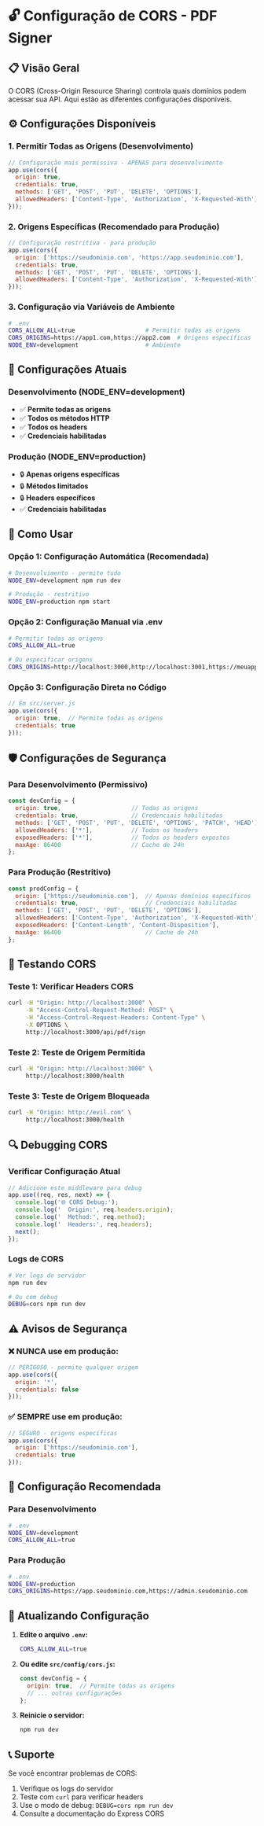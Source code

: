 # 🔓 Configuração de CORS - PDF Signer

## 📋 Visão Geral

O CORS (Cross-Origin Resource Sharing) controla quais domínios podem acessar sua API. Aqui estão as diferentes configurações disponíveis.

## ⚙️ Configurações Disponíveis

### 1. **Permitir Todas as Origens (Desenvolvimento)**

```javascript
// Configuração mais permissiva - APENAS para desenvolvimento
app.use(cors({
  origin: true,
  credentials: true,
  methods: ['GET', 'POST', 'PUT', 'DELETE', 'OPTIONS'],
  allowedHeaders: ['Content-Type', 'Authorization', 'X-Requested-With']
}));
```

### 2. **Origens Específicas (Recomendado para Produção)**

```javascript
// Configuração restritiva - para produção
app.use(cors({
  origin: ['https://seudominio.com', 'https://app.seudominio.com'],
  credentials: true,
  methods: ['GET', 'POST', 'PUT', 'DELETE', 'OPTIONS'],
  allowedHeaders: ['Content-Type', 'Authorization', 'X-Requested-With']
}));
```

### 3. **Configuração via Variáveis de Ambiente**

```bash
# .env
CORS_ALLOW_ALL=true                    # Permitir todas as origens
CORS_ORIGINS=https://app1.com,https://app2.com  # Origens específicas
NODE_ENV=development                   # Ambiente
```

## 🔧 Configurações Atuais

### Desenvolvimento (NODE_ENV=development)
- ✅ **Permite todas as origens**
- ✅ **Todos os métodos HTTP**
- ✅ **Todos os headers**
- ✅ **Credenciais habilitadas**

### Produção (NODE_ENV=production)
- 🔒 **Apenas origens específicas**
- 🔒 **Métodos limitados**
- 🔒 **Headers específicos**
- ✅ **Credenciais habilitadas**

## 🚀 Como Usar

### Opção 1: Configuração Automática (Recomendada)
```bash
# Desenvolvimento - permite tudo
NODE_ENV=development npm run dev

# Produção - restritivo
NODE_ENV=production npm start
```

### Opção 2: Configuração Manual via .env
```bash
# Permitir todas as origens
CORS_ALLOW_ALL=true

# Ou especificar origens
CORS_ORIGINS=http://localhost:3000,http://localhost:3001,https://meuapp.com
```

### Opção 3: Configuração Direta no Código
```javascript
// Em src/server.js
app.use(cors({
  origin: true,  // Permite todas as origens
  credentials: true
}));
```

## 🛡️ Configurações de Segurança

### Para Desenvolvimento (Permissivo)
```javascript
const devConfig = {
  origin: true,                    // Todas as origens
  credentials: true,               // Credenciais habilitadas
  methods: ['GET', 'POST', 'PUT', 'DELETE', 'OPTIONS', 'PATCH', 'HEAD'],
  allowedHeaders: ['*'],           // Todos os headers
  exposedHeaders: ['*'],           // Todos os headers expostos
  maxAge: 86400                    // Cache de 24h
};
```

### Para Produção (Restritivo)
```javascript
const prodConfig = {
  origin: ['https://seudominio.com'],  // Apenas domínios específicos
  credentials: true,                   // Credenciais habilitadas
  methods: ['GET', 'POST', 'PUT', 'DELETE', 'OPTIONS'],
  allowedHeaders: ['Content-Type', 'Authorization', 'X-Requested-With'],
  exposedHeaders: ['Content-Length', 'Content-Disposition'],
  maxAge: 86400                        // Cache de 24h
};
```

## 🧪 Testando CORS

### Teste 1: Verificar Headers CORS
```bash
curl -H "Origin: http://localhost:3000" \
     -H "Access-Control-Request-Method: POST" \
     -H "Access-Control-Request-Headers: Content-Type" \
     -X OPTIONS \
     http://localhost:3000/api/pdf/sign
```

### Teste 2: Teste de Origem Permitida
```bash
curl -H "Origin: http://localhost:3000" \
     http://localhost:3000/health
```

### Teste 3: Teste de Origem Bloqueada
```bash
curl -H "Origin: http://evil.com" \
     http://localhost:3000/health
```

## 🔍 Debugging CORS

### Verificar Configuração Atual
```javascript
// Adicione este middleware para debug
app.use((req, res, next) => {
  console.log('🌐 CORS Debug:');
  console.log('  Origin:', req.headers.origin);
  console.log('  Method:', req.method);
  console.log('  Headers:', req.headers);
  next();
});
```

### Logs de CORS
```bash
# Ver logs do servidor
npm run dev

# Ou com debug
DEBUG=cors npm run dev
```

## ⚠️ Avisos de Segurança

### ❌ NUNCA use em produção:
```javascript
// PERIGOSO - permite qualquer origem
app.use(cors({
  origin: '*',
  credentials: false
}));
```

### ✅ SEMPRE use em produção:
```javascript
// SEGURO - origens específicas
app.use(cors({
  origin: ['https://seudominio.com'],
  credentials: true
}));
```

## 🎯 Configuração Recomendada

### Para Desenvolvimento
```bash
# .env
NODE_ENV=development
CORS_ALLOW_ALL=true
```

### Para Produção
```bash
# .env
NODE_ENV=production
CORS_ORIGINS=https://app.seudominio.com,https://admin.seudominio.com
```

## 🔄 Atualizando Configuração

1. **Edite o arquivo `.env`:**
   ```bash
   CORS_ALLOW_ALL=true
   ```

2. **Ou edite `src/config/cors.js`:**
   ```javascript
   const devConfig = {
     origin: true,  // Permite todas as origens
     // ... outras configurações
   };
   ```

3. **Reinicie o servidor:**
   ```bash
   npm run dev
   ```

## 📞 Suporte

Se você encontrar problemas de CORS:

1. Verifique os logs do servidor
2. Teste com `curl` para verificar headers
3. Use o modo de debug: `DEBUG=cors npm run dev`
4. Consulte a documentação do Express CORS
